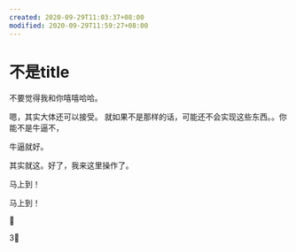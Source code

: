 ```yaml
---
created: 2020-09-29T11:03:37+08:00
modified: 2020-09-29T11:59:27+08:00
---
```


# 不是title

不要觉得我和你嘻嘻哈哈。

嗯，其实大体还可以接受。
就如果不是那样的话，可能还不会实现这些东西。。你能不是牛逼不，

牛逼就好。

其实就这。好了，我来这里操作了。

马上到！

马上到！

:date:

3⃣